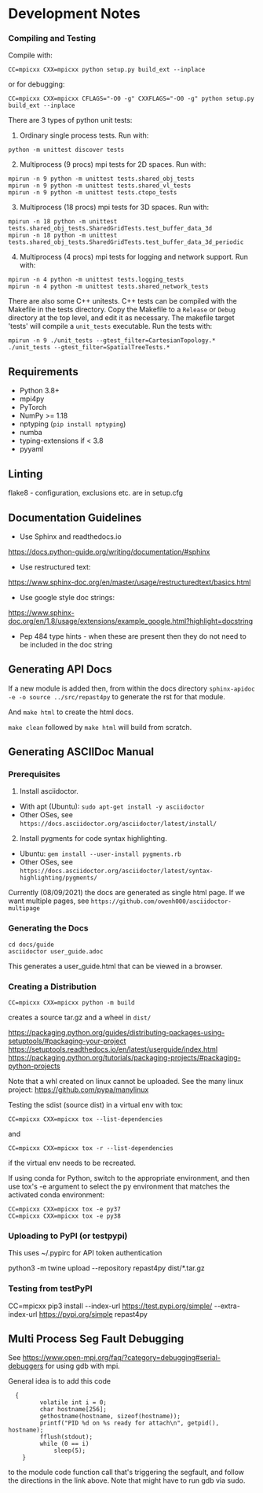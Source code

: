 # Development Notes #

### Compiling and Testing ###
Compile with: 

`CC=mpicxx CXX=mpicxx python setup.py build_ext --inplace`

or for debugging:

`CC=mpicxx CXX=mpicxx CFLAGS="-O0 -g" CXXFLAGS="-O0 -g" python setup.py build_ext --inplace`


There are 3 types of python unit tests:

1. Ordinary single process tests. Run with:

`python -m unittest discover tests` 

2. Multiprocess (9 procs) mpi tests for 2D spaces. Run with:

```
mpirun -n 9 python -m unittest tests.shared_obj_tests
mpirun -n 9 python -m unittest tests.shared_vl_tests
mpirun -n 9 python -m unittest tests.ctopo_tests
```

3. Multiprocess (18 procs) mpi tests for 3D spaces. Run with:

```
mpirun -n 18 python -m unittest tests.shared_obj_tests.SharedGridTests.test_buffer_data_3d
mpirun -n 18 python -m unittest tests.shared_obj_tests.SharedGridTests.test_buffer_data_3d_periodic
```

4. Multiprocess (4 procs) mpi tests for logging and network support. Run with:

```
mpirun -n 4 python -m unittest tests.logging_tests
mpirun -n 4 python -m unittest tests.shared_network_tests
```


There are also some C++ unitests. C++ tests can be compiled with the Makefile in the tests directory. 
Copy the Makefile to a `Release` or `Debug` directory at the top level, and edit it as necessary.
The  makefile target 'tests' will compile a `unit_tests` executable. Run the tests with:

```
mpirun -n 9 ./unit_tests --gtest_filter=CartesianTopology.*
./unit_tests --gtest_filter=SpatialTreeTests.*
```

## Requirements

* Python 3.8+
* mpi4py
* PyTorch
* NumPy >= 1.18
* nptyping (`pip install nptyping`)
* numba
* typing-extensions if < 3.8
* pyyaml

## Linting ##

flake8 - configuration, exclusions etc. are in setup.cfg

## Documentation Guidelines ##

* Use Sphinx and readthedocs.io

https://docs.python-guide.org/writing/documentation/#sphinx

* Use restructured text:

https://www.sphinx-doc.org/en/master/usage/restructuredtext/basics.html

* Use google style doc strings:

https://www.sphinx-doc.org/en/1.8/usage/extensions/example_google.html?highlight=docstring

* Pep 484 type hints - when these are present then they do not need to be included in the doc string

## Generating API Docs ##

If a new module is added then, from within the docs directory `sphinx-apidoc -e -o source ../src/repast4py` 
to generate the rst for that module.

And `make html` to create the html docs.

`make clean` followed by `make html` will build from scratch.


## Generating ASCIIDoc Manual ##

### Prerequisites ###

1. Install asciidoctor.
  * With apt (Ubuntu): `sudo apt-get install -y asciidoctor`
  * Other OSes, see `https://docs.asciidoctor.org/asciidoctor/latest/install/`
2. Install pygments for code syntax highlighting.
  * Ubuntu: `gem install --user-install pygments.rb`
  * Other OSes, see `https://docs.asciidoctor.org/asciidoctor/latest/syntax-highlighting/pygments/`

Currently (08/09/2021) the docs are generated as single html page. If we want multiple
pages, see `https://github.com/owenh000/asciidoctor-multipage`

### Generating the Docs ###

```
cd docs/guide
asciidoctor user_guide.adoc
```

This generates a user_guide.html that can be viewed in a browser.

### Creating a Distribution ###

`CC=mpicxx CXX=mpicxx python -m build`

creates a source tar.gz and a wheel in `dist/`

https://packaging.python.org/guides/distributing-packages-using-setuptools/#packaging-your-project
https://setuptools.readthedocs.io/en/latest/userguide/index.html
https://packaging.python.org/tutorials/packaging-projects/#packaging-python-projects

Note that a whl created on linux cannot be uploaded. See the many linux project:
https://github.com/pypa/manylinux

Testing the sdist (source dist) in a virtual env with tox:

`CC=mpicxx CXX=mpicxx tox --list-dependencies`

and 

`CC=mpicxx CXX=mpicxx tox -r --list-dependencies`

if the virtual env needs to be recreated.

If using conda for Python, switch to the appropriate
environment, and then use tox's -e argument to select
the py environment that matches the activated conda
environment:

```
CC=mpicxx CXX=mpicxx tox -e py37
CC=mpicxx CXX=mpicxx tox -e py38
```

### Uploading to PyPI (or testpypi)

This uses ~/.pypirc for API token authentication

python3 -m twine upload --repository repast4py dist/*.tar.gz

### Testing from testPyPI

CC=mpicxx pip3 install --index-url https://test.pypi.org/simple/ --extra-index-url https://pypi.org/simple repast4py

## Multi Process Seg Fault Debugging

See https://www.open-mpi.org/faq/?category=debugging#serial-debuggers for using gdb with mpi.

General idea is to add this code

```
  {
         volatile int i = 0;
         char hostname[256];
         gethostname(hostname, sizeof(hostname));
         printf("PID %d on %s ready for attach\n", getpid(), hostname);
         fflush(stdout);
         while (0 == i)
             sleep(5);
    }
```

to the module code function call that's triggering the segfault, and follow the directions in the link above. Note that might have to run gdb via sudo.